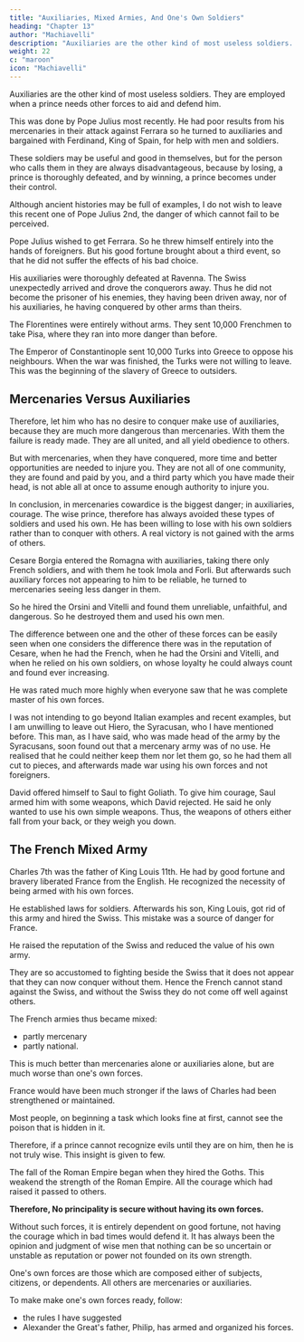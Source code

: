 ```yaml
---
title: "Auxiliaries, Mixed Armies, And One's Own Soldiers"
heading: "Chapter 13"
author: "Machiavelli"
description: "Auxiliaries are the other kind of most useless soldiers. They are employed when a prince needs other forces to aid and defend him"
weight: 22
c: "maroon"
icon: "Machiavelli"
---
```




<!-- ## Chapter 13= Auxiliaries, Mixed Armies, And One's Own Soldiers -->

Auxiliaries are the other kind of most useless soldiers. They are employed when a prince needs other forces to aid and defend him. 

This was done by Pope Julius most recently. He had poor results from his mercenaries in their attack against Ferrara so he turned to auxiliaries and bargained with Ferdinand, King of Spain, for help with men and soldiers.

These soldiers may be useful and good in themselves, but for the person who calls them in they are always disadvantageous, because by losing, a prince is thoroughly defeated, and by winning, a prince becomes under their control.

Although ancient histories may be full of examples, I do not wish to leave this recent one of Pope Julius 2nd, the danger of which cannot fail to be perceived. 

Pope Julius wished to get Ferrara. So he threw himself entirely into the hands of foreigners. But his good fortune brought about a third event, so that he did not suffer the effects of his bad choice. 

His auxiliaries were thoroughly defeated at Ravenna. The Swiss unexpectedly arrived and drove the conquerors away. Thus he did not become the prisoner of his enemies, they having been driven away, nor of his auxiliaries, he having conquered by other arms than theirs.

The Florentines were entirely without arms. They sent 10,000 Frenchmen to take Pisa, where they ran into more danger than before. 

The Emperor of Constantinople sent 10,000 Turks into Greece to oppose his neighbours. When the war was finished, the Turks were not willing to leave. This was the beginning of the slavery of Greece to outsiders.


## Mercenaries Versus Auxiliaries

Therefore, let him who has no desire to conquer make use of auxiliaries, because they are much more dangerous than mercenaries. With them the failure is ready made. They are all united, and all yield obedience to others. 

But with mercenaries, when they have conquered, more time and better opportunities are needed to injure you. They are not all of one community, they are found and paid by you, and a third party which you have made their head, is not able all at once to assume enough authority to injure you. 

In conclusion, in mercenaries cowardice is the biggest danger; in auxiliaries, courage. The wise prince, therefore has always avoided these types of soldiers and used his own. He has been willing to lose with his own soldiers rather than to conquer with others. A real victory is not gained with the arms of others.

Cesare Borgia entered the Romagna with auxiliaries, taking there only French soldiers, and with them he took Imola and Forli. But afterwards such auxiliary forces not appearing to him to be reliable, he turned to mercenaries seeing less danger in them. 

So he hired the Orsini and Vitelli and found them unreliable, unfaithful, and dangerous. So he destroyed them and used his own men. 

The difference between one and the other of these forces can be easily seen when one considers the difference there was in the reputation of Cesare, when he had the French, when he had the Orsini and Vitelli, and when he relied on his own soldiers, on whose loyalty he could always count and found ever increasing. 

He was rated much more highly when everyone saw that he was complete master of his own forces.

I was not intending to go beyond Italian examples and recent examples, but I am unwilling to leave out Hiero, the Syracusan, who I have mentioned before. This man, as I have said, who was made head of the army by the Syracusans, soon found out that a mercenary army was of no use. He realised that he could neither keep them nor let them go, so he had them all cut to pieces, and afterwards made war using his own forces and not foreigners.

David offered himself to Saul to fight Goliath. To give him courage, Saul armed him with some weapons, which David rejected. He said he only wanted to use his own simple weapons. Thus,  the weapons of others either fall from your back, or they weigh you down.


## The French Mixed Army

Charles 7th was the father of King Louis 11th. He had by good fortune and bravery liberated France from the English. He recognized the necessity of being armed with his own forces.

He established laws for soldiers. Afterwards his son, King Louis, got rid of this army and hired the Swiss. This mistake was a source of danger for France. 

He raised the reputation of the Swiss and reduced the value of his own army. <!--  because he has none of his own foot soldiers at all, and his other soldiers are led by the
Swiss.  -->

They are so accustomed to fighting beside the Swiss that it does not appear that they can now conquer without them. Hence the French cannot stand against the Swiss, and without the Swiss they do not come off well against others. 

The French armies thus became mixed:
- partly mercenary
- partly national. 

This is much better than mercenaries alone or auxiliaries alone, but are much worse than one's own forces. 

France would have been much stronger if the laws of Charles had been strengthened or maintained.

Most people, on beginning a task which looks fine at first, cannot see the poison that is hidden in it.

Therefore, if a prince cannot recognize evils until they are on him, then he is not truly wise. This insight is given to few. 

The fall of the Roman Empire began when they hired the Goths. This weakend the strength of the Roman Empire. All the courage which had raised it passed to others.

**Therefore, No principality is secure without having its own forces.** 

Without such forces, it is entirely dependent on good fortune, not having the courage which in bad times would defend it. It has always been the opinion and judgment of wise men that nothing can be so uncertain or unstable as reputation or power not founded on its own strength. 

One's own forces are those which are composed either of subjects, citizens, or dependents. All others are mercenaries or auxiliaries. 

To make make one's own forces ready, follow:
- the rules I have suggested 
- Alexander the Great's father, Philip, has armed and organized his forces.
